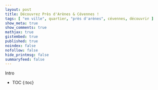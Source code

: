 ```yaml
---
layout: post
title: Découvrez Près d'Arènes & Cévennes !
tags: [ "en ville", quartier, "près d'arènes", cévennes, découvrir ]
show_meta: true
show_comments: true
mathjax: true
gistembed: true
published: true
noindex: false
nofollow: false
hide_printmsg: false
summaryfeed: false
---
```


Intro

* TOC
{:toc}

<!---
vim: nospell
-->
